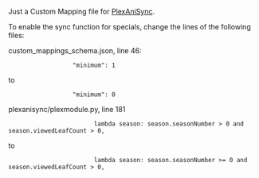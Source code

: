 Just a Custom Mapping file for [PlexAniSync](https://github.com/RickDB/PlexAniSync).

To enable the sync function for specials, change the lines of the following files:

custom_mappings_schema.json, line 46:

`                  "minimum": 1`

to

`                  "minimum": 0`

plexanisync/plexmodule.py, line 181

`                        lambda season: season.seasonNumber > 0 and season.viewedLeafCount > 0,`

to

`                        lambda season: season.seasonNumber >= 0 and season.viewedLeafCount > 0,`
